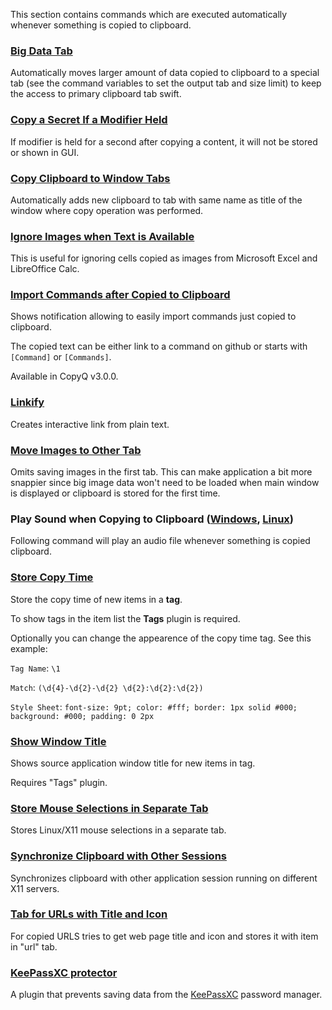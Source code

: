 This section contains commands which are executed automatically whenever something is copied to clipboard.

### [Big Data Tab](big-data-tab.ini)

Automatically moves larger amount of data copied to clipboard to a special tab
(see the command variables to set the output tab and size limit) to keep the
access to primary clipboard tab swift.

### [Copy a Secret If a Modifier Held](copy-a-secret-if-modifier-held.ini)

If modifier is held for a second after copying a content, it will not be stored
or shown in GUI.

### [Copy Clipboard to Window Tabs](copy-clipboard-to-windows-tab.ini)

Automatically adds new clipboard to tab with same name as title of the window where copy operation was performed.

### [Ignore Images when Text is Available](ignore-images-when-text-is-available.ini)

This is useful for ignoring cells copied as images from Microsoft Excel and LibreOffice Calc.

### [Import Commands after Copied to Clipboard](import-commands-after-copied.ini)

Shows notification allowing to easily import commands just copied to clipboard.

The copied text can be either link to a command on github or starts with `[Command]` or `[Commands]`.

Available in CopyQ v3.0.0.

### [Linkify](linkify.ini)

Creates interactive link from plain text.

### [Move Images to Other Tab](move-images-to-other-tab.ini)

Omits saving images in the first tab.
This can make application a bit more snappier since big image data won't need to be loaded when main window is displayed or clipboard is stored for the first time.

### Play Sound when Copying to Clipboard ([Windows](play-sound-when-copying-to-clipboard-windows.ini), [Linux](play-sound-when-copying-to-clipboard-linux.ini))

Following command will play an audio file whenever something is copied clipboard.

### [Store Copy Time](store-copy-time.ini)

Store the copy time of new items in a **tag**.

To show tags in the item list the **Tags** plugin is required.

Optionally you can change the appearence of the copy time tag. See this example:

`Tag Name`: `\1`

`Match`: `(\d{4}-\d{2}-\d{2} \d{2}:\d{2}:\d{2})`

`Style Sheet`: `font-size: 9pt; color: #fff; border: 1px solid #000; background: #000; padding: 0 2px`


### [Show Window Title](show-window-title.ini)

Shows source application window title for new items in tag.

Requires "Tags" plugin.

### [Store Mouse Selections in Separate Tab](mouse-selections-tab.ini)

Stores Linux/X11 mouse selections in a separate tab.

### [Synchronize Clipboard with Other Sessions](synchronize-clipboard-with-other-sessions.ini)

Synchronizes clipboard with other application session running on different X11 servers.

### [Tab for URLs with Title and Icon](tab-for-urls-with-title-and-icon.ini)

For copied URLS tries to get web page title and icon and stores it with item in "url" tab.

### [KeePassXC protector](keepassxc-protector.ini)

A plugin that prevents saving data from the [KeePassXC](https://github.com/keepassxreboot/keepassxc) password manager.
